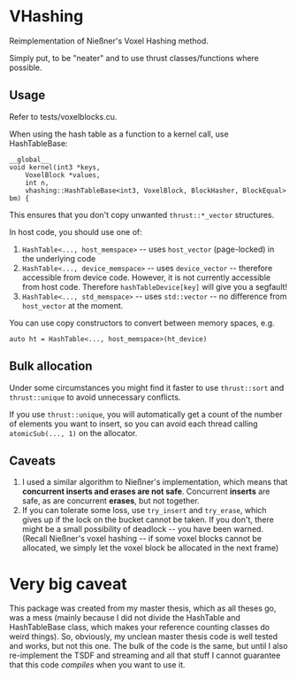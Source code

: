 VHashing
====

Reimplementation of Nießner's Voxel Hashing method.

Simply put, to be "neater" and to use thrust classes/functions where possible.


Usage
-----

Refer to tests/voxelblocks.cu.

When using the hash table as a function to a kernel call, use HashTableBase:

    __global__
    void kernel(int3 *keys,
        VoxelBlock *values,
        int n,
        vhashing::HashTableBase<int3, VoxelBlock, BlockHasher, BlockEqual> bm) {

This ensures that you don't copy unwanted `thrust::*_vector` structures.

In host code, you should use one of:

1. `HashTable<..., host_memspace>` -- uses `host_vector` (page-locked) in the underlying code
1. `HashTable<..., device_memspace>` -- uses `device_vector` -- therefore accessible from device code.
However, it is not currently accessible from host code.
Therefore `hashTableDevice[key]` will give you a segfault!
1. `HashTable<..., std_memspace>` -- uses `std::vector` -- no difference from `host_vector` at the moment.

You can use copy constructors to convert between memory spaces, e.g.

    auto ht = HashTable<..., host_memspace>(ht_device)

Bulk allocation
-------

Under some circumstances you might find it faster to use `thrust::sort` and
`thrust::unique` to avoid unnecessary conflicts.

If you use `thrust::unique`, you will automatically get a count of the number of elements
you want to insert,
so you can avoid each thread calling `atomicSub(..., 1)` on the allocator.

Caveats
------

1. I used a similar algorithm to Nießner's implementation, which means that **concurrent
inserts and erases are not safe**.
Concurrent **inserts** are safe, as are concurrent **erases**, but not together.
2. If you can tolerate some loss, use `try_insert` and `try_erase`, which gives up
if the lock on the bucket cannot be taken.
If you don't, there might be a small possibility of deadlock -- you have been warned.
(Recall Nießner's voxel hashing -- if some voxel blocks cannot be allocated, we simply let the voxel block be allocated in the next frame)

Very big caveat
======

This package was created from my master thesis, which as all theses go, was a mess
(mainly because I did not divide the HashTable and HashTableBase class, which makes
your reference counting classes do weird things).
So, obviously, my unclean master thesis code is well tested and works, but not this one.
The bulk of the code is the same, but until I also re-implement the TSDF and streaming
and all that stuff
I cannot guarantee that this code _compiles_ when you want to use it.


